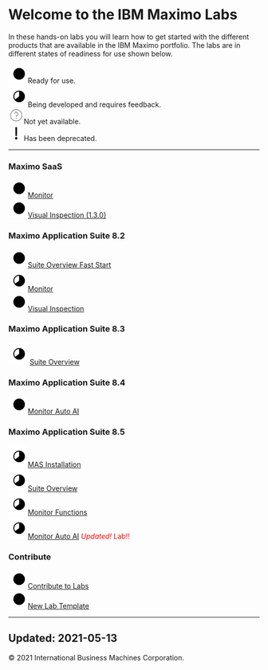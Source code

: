 # Welcome to the IBM Maximo Labs

In these hands-on labs you will learn how to get started with the different products that are available in the IBM Maximo 
portfolio.  The labs are in different states of readiness for use shown below.

 ![Ready](./img/readynew.png)Ready for use. <br/>
 ![Under Development](./img/under_development.png)Being developed and requires feedback.<br/>
 ![Not Started](./img/not_started.png)Not yet available.<br/>
 ![Deprecated](./img/deprecated.png)Has been deprecated.<br/>
 
---

### Maximo SaaS

  ![Ready](./img/readynew.png)[Monitor](/monitor_saas/)  
  ![Ready](./img/readynew.png)[Visual Inspection (1.3.0)](/mvi_saas/)  


### Maximo Application Suite 8.2

  ![Ready](./img/readynew.png)[Suite Overview Fast Start](/apm_fs21/)  
  ![Under Development: ](./img/under_development.png)[Monitor](/monitor_8.2/)  
  ![Ready](./img/readynew.png)[Visual Inspection](/mvi_8.2/)  

### Maximo Application Suite 8.3

  ![Under Development: ](./img/under_development.png) [Suite Overview](/mas_8.3/) 

### Maximo Application Suite 8.4

  ![Ready](./img/readynew.png)[Monitor Auto AI](/monitor_autoai_8.4/)   

### Maximo Application Suite 8.5

  ![Under Development: ](./img/under_development.png)[MAS Installation](/ocp_8.5/)<br/>
  ![Under Development: ](./img/under_development.png)[Suite Overview](/mas_8.5/)<br/>
  ![Under Development: ](./img/under_development.png)[Monitor Functions](/monitor_8.5/)<br/>
  ![Under Development: ](./img/under_development.png)[Monitor Auto AI](/monitor_autoai_8.5/) <span style="color:red">*Updated!* Lab!!</span>

### Contribute

  ![Ready](./img/readynew.png)[Contribute to Labs](/contribute/)  
  ![Ready](./img/readynew.png)[New Lab Template](/template_1.0/)  

---
**Updated: 2021-05-13**
---

© 2021 International Business Machines Corporation.
